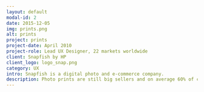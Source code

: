 ```yaml
---
layout: default
modal-id: 2
date: 2015-12-05
img: prints.png
alt: prints
project: prints
project-date: April 2010
project-role: Lead UX Designer, 22 markets worldwide
client: Snapfish by HP
client_logo: logo_snap.png
category: UX
intro: Snapfish is a digital photo and e-commerce company.
description: Photo prints are still big sellers and on average 60% of customers order more than 40 prints. People are also taking more digital images, so issues like cropping which occurs when a customer prints a digital (3.4) image on a classic (2.3) print size needed a solution. An application was needed which allowed users to be able to create, edit and review large quantities of prints before entering the checkout flow. Due to client confidentiality, a case study of this project is only available on request.
---
```

